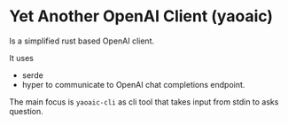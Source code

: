 # Yet Another OpenAI Client (yaoaic)

Is a simplified rust based OpenAI client.

It uses
- serde 
- hyper
to communicate to OpenAI chat completions endpoint.

The main focus is `yaoaic-cli` as cli tool that takes input from stdin to asks question.
